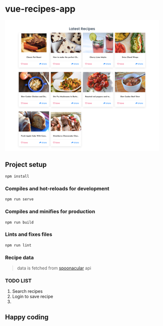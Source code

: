 # vue-recipes-app

<img src="./screenshot.png" alt="screenshot" />

## Project setup

```
npm install
```

### Compiles and hot-reloads for development

```
npm run serve
```

### Compiles and minifies for production

```
npm run build
```

### Lints and fixes files

```
npm run lint
```

### Recipe data

> data is fetched from <a href="https://spoonacular.com/food-api/">spoonacular</a> api

### TODO LIST
1. Search recipes
1. Login to save recipe
1. 


## Happy coding
